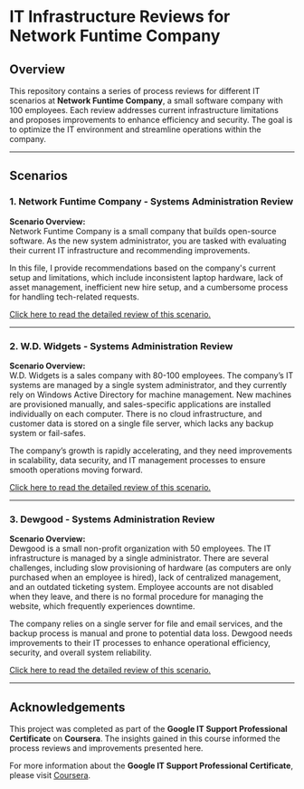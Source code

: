 # IT Infrastructure Reviews for Network Funtime Company

## **Overview**

This repository contains a series of process reviews for different IT scenarios at **Network Funtime Company**, a small software company with 100 employees. Each review addresses current infrastructure limitations and proposes improvements to enhance efficiency and security. The goal is to optimize the IT environment and streamline operations within the company.

---

## **Scenarios**

### **1. Network Funtime Company - Systems Administration Review**

**Scenario Overview:**  
Network Funtime Company is a small company that builds open-source software. As the new system administrator, you are tasked with evaluating their current IT infrastructure and recommending improvements.

In this file, I provide recommendations based on the company's current setup and limitations, which include inconsistent laptop hardware, lack of asset management, inefficient new hire setup, and a cumbersome process for handling tech-related requests.

[Click here to read the detailed review of this scenario.](https://github.com/cherinejoseph/system-administration/blob/main/Scenario_1_Network_Funtime_Company_Process_Review.md)

---

### **2. W.D. Widgets - Systems Administration Review**

**Scenario Overview:**  
W.D. Widgets is a sales company with 80-100 employees. The company’s IT systems are managed by a single system administrator, and they currently rely on Windows Active Directory for machine management. New machines are provisioned manually, and sales-specific applications are installed individually on each computer. There is no cloud infrastructure, and customer data is stored on a single file server, which lacks any backup system or fail-safes.

The company’s growth is rapidly accelerating, and they need improvements in scalability, data security, and IT management processes to ensure smooth operations moving forward.

[Click here to read the detailed review of this scenario.](https://github.com/cherinejoseph/system-administration/blob/main/Scenario_2_W.D.%20Widgets_Process_Review.md)

---

### **3. Dewgood - Systems Administration Review**

**Scenario Overview:**  
Dewgood is a small non-profit organization with 50 employees. The IT infrastructure is managed by a single administrator. There are several challenges, including slow provisioning of hardware (as computers are only purchased when an employee is hired), lack of centralized management, and an outdated ticketing system. Employee accounts are not disabled when they leave, and there is no formal procedure for managing the website, which frequently experiences downtime.

The company relies on a single server for file and email services, and the backup process is manual and prone to potential data loss. Dewgood needs improvements to their IT processes to enhance operational efficiency, security, and overall system reliability.

[Click here to read the detailed review of this scenario.](https://github.com/cherinejoseph/system-administration/blob/main/Scenario_3_Dewgood_Process_Review.md)

---

## **Acknowledgements**

This project was completed as part of the **Google IT Support Professional Certificate** on **Coursera**. The insights gained in this course informed the process reviews and improvements presented here.

For more information about the **Google IT Support Professional Certificate**, please visit [Coursera](https://www.coursera.org/professional-certificates/google-it-support).
